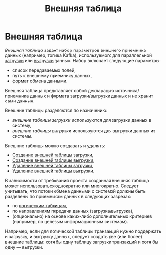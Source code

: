 ﻿---
layout: default
title: Внешняя таблица
nav_order: 7
parent: Основные понятия
grand_parent: Обзор понятий, компонентов и связей
has_children: false
has_toc: false
---

# Внешняя таблица

_Внешняя таблица_ задает набор параметров внешнего приемника данных (например, топика Kafka), 
используемого для параллельной [загрузки](../../../Работа_с_системой/Загрузка_данных/Загрузка_данных.md) 
или [выгрузки](../../../Работа_с_системой/Выгрузка_данных/Выгрузка_данных.md) данных. Набор включает следующие 
параметры:
*   список передаваемых полей,
*   путь к внешнему приемнику данных,
*   формат обмена данными.

Внешняя таблица представляет собой декларацию источника/приемника данных и формата 
загрузки/выгрузки данных и не хранит сами данные.

Внешние таблицы разделяются по назначению:
*   _внешние таблицы загрузки_ используются для загрузки данных в систему,
*   _внешние таблицы выгрузки_ используются для выгрузки данных из системы.

Внешние таблицы можно создавать и удалять:
*   [Создание внешней таблицы загрузки](../../../Работа_с_системой/Управление_схемой_данных/Создание_внешней_таблицы_загрузки/Создание_внешней_таблицы_загрузки.md),
*   [Создание внешней таблицы выгрузки](../../../Работа_с_системой/Управление_схемой_данных/Создание_внешней_таблицы_выгрузки/Создание_внешней_таблицы_выгрузки.md),
*   [Удаление внешней таблицы загрузки](../../../Работа_с_системой/Управление_схемой_данных/Удаление_внешней_таблицы_загрузки/Удаление_внешней_таблицы_загрузки.md),
*   [Удаление внешней таблицы выгрузки](../../../Работа_с_системой/Управление_схемой_данных/Удаление_внешней_таблицы_выгрузки/Удаление_внешней_таблицы_выгрузки.md).

В зависимости от требований проекта созданная внешняя таблица может использоваться 
однократно или многократно. Следует учитывать, что потоки обмена данными с системой должны 
быть разделены по приемникам данных в следующих разрезах:
*   по [логическим таблицам](../Логическая_таблица/Логическая_таблица.md),
*   по направлениям передачи данных (загрузка/выгрузка),
*   (опционально) на основе каких-либо дополнительных критериев (например, по целевым 
    информационным системам).
    
Например, если для логической таблицы транзакций нужно поддержать и загрузку, и выгрузку 
данных, следует создать две (или более) внешние таблицы: хотя бы одну таблицу загрузки 
транзакций и хотя бы одну — выгрузки.
